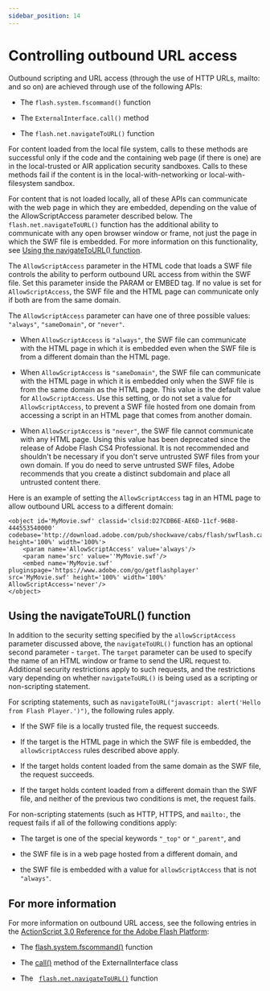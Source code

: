 ```yaml
---
sidebar_position: 14
---
```


# Controlling outbound URL access

Outbound scripting and URL access (through the use of HTTP URLs, mailto: and so
on) are achieved through use of the following APIs:

- The `flash.system.fscommand()` function

- The `ExternalInterface.call()` method

- The `flash.net.navigateToURL()` function

For content loaded from the local file system, calls to these methods are
successful only if the code and the containing web page (if there is one) are in
the local-trusted or AIR application security sandboxes. Calls to these methods
fail if the content is in the local-with-networking or local-with-filesystem
sandbox.

For content that is not loaded locally, all of these APIs can communicate with
the web page in which they are embedded, depending on the value of the
AllowScriptAccess parameter described below. The `flash.net.navigateToURL()`
function has the additional ability to communicate with any open browser window
or frame, not just the page in which the SWF file is embedded. For more
information on this functionality, see
[Using the navigateToURL() function](#using-the-navigatetourl-function).

The `AllowScriptAccess` parameter in the HTML code that loads a SWF file
controls the ability to perform outbound URL access from within the SWF file.
Set this parameter inside the PARAM or EMBED tag. If no value is set for
`AllowScriptAccess`, the SWF file and the HTML page can communicate only if both
are from the same domain.

The `AllowScriptAccess` parameter can have one of three possible values:
`"always"`, `"sameDomain"`, or `"never"`.

- When `AllowScriptAccess` is `"always"`, the SWF file can communicate with the
  HTML page in which it is embedded even when the SWF file is from a different
  domain than the HTML page.

- When `AllowScriptAccess` is `"sameDomain"`, the SWF file can communicate with
  the HTML page in which it is embedded only when the SWF file is from the same
  domain as the HTML page. This value is the default value for
  `AllowScriptAccess`. Use this setting, or do not set a value for
  `AllowScriptAccess`, to prevent a SWF file hosted from one domain from
  accessing a script in an HTML page that comes from another domain.

- When `AllowScriptAccess` is `"never"`, the SWF file cannot communicate with
  any HTML page. Using this value has been deprecated since the release of Adobe
  Flash CS4 Professional. It is not recommended and shouldn't be necessary if
  you don't serve untrusted SWF files from your own domain. If you do need to
  serve untrusted SWF files, Adobe recommends that you create a distinct
  subdomain and place all untrusted content there.

Here is an example of setting the `AllowScriptAccess` tag in an HTML page to
allow outbound URL access to a different domain:

```
<object id='MyMovie.swf' classid='clsid:D27CDB6E-AE6D-11cf-96B8-444553540000' codebase='http://download.adobe.com/pub/shockwave/cabs/flash/swflash.cab#version=9,0,0,0' height='100%' width='100%'>
	<param name='AllowScriptAccess' value='always'/>
	<param name='src' value=''MyMovie.swf'/>
	<embed name='MyMovie.swf' pluginspage='https://www.adobe.com/go/getflashplayer' src='MyMovie.swf' height='100%' width='100%' AllowScriptAccess='never'/>
</object>
```

## Using the navigateToURL() function

In addition to the security setting specified by the `allowScriptAccess`
parameter discussed above, the `navigateToURL()` function has an optional second
parameter - `target`. The `target` parameter can be used to specify the name of
an HTML window or frame to send the URL request to. Additional security
restrictions apply to such requests, and the restrictions vary depending on
whether `navigateToURL()` is being used as a scripting or non-scripting
statement.

For scripting statements, such as
`navigateToURL("javascript: alert('Hello from Flash Player.')")`, the following
rules apply.

- If the SWF file is a locally trusted file, the request succeeds.

- If the target is the HTML page in which the SWF file is embedded, the
  `allowScriptAccess` rules described above apply.

- If the target holds content loaded from the same domain as the SWF file, the
  request succeeds.

- If the target holds content loaded from a different domain than the SWF file,
  and neither of the previous two conditions is met, the request fails.

For non-scripting statements (such as HTTP, HTTPS, and `mailto:`, the request
fails if all of the following conditions apply:

- The target is one of the special keywords `"_top"` or `"_parent"`, and

- the SWF file is in a web page hosted from a different domain, and

- the SWF file is embedded with a value for `allowScriptAccess` that is not
  `"always"`.

## For more information

For more information on outbound URL access, see the following entries in the
[ActionScript 3.0 Reference for the Adobe Flash Platform](https://airsdk.dev/reference/actionscript/3.0/index.html):

- The
  [flash.system.fscommand()](https://airsdk.dev/reference/actionscript/3.0/flash/system/package.html#fscommand%28%29)
  function

- The
  [call()](https://airsdk.dev/reference/actionscript/3.0/flash/external/ExternalInterface.html#call%28%29)
  method of the ExternalInterface class

- The
  ` `[`flash.net.navigateToURL()`](https://airsdk.dev/reference/actionscript/3.0/flash/net/package.html#navigateToURL%28%29)
  function
